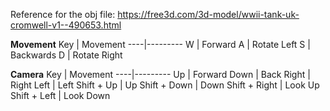 Reference for the obj file: https://free3d.com/3d-model/wwii-tank-uk-cromwell-v1--490653.html

**Movement**
Key | Movement
----|---------
W | Forward
A | Rotate Left
S | Backwards
D | Rotate Right

**Camera**
Key | Movement
----|---------
Up | Forward
Down | Back
Right | Right
Left | Left
Shift + Up | Up
Shift + Down | Down
Shift + Right | Look Up
Shift + Left  | Look Down
